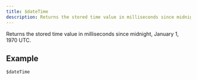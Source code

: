 ```yaml
---
title: $dateTime
description: Returns the stored time value in milliseconds since midnight, January 1, 1970 UTC.
---
```


Returns the stored time value in milliseconds since midnight, January 1, 1970 UTC.
## Example
```
$dateTime
```